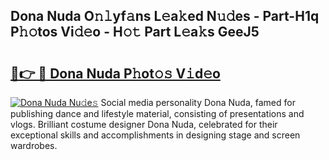 ## Dona Nuda O𝚗𝚕yf𝚊ns L𝚎a𝚔ed N𝚞𝚍es - Part-H1q P𝚑𝚘tos Vi𝚍𝚎o - H𝚘𝚝 Part L𝚎a𝚔s GeeJ5

# <h2><a href="http://kfdocl.oniu.top/?m=Dona+Nuda">🔗👉 🔴 Dona Nuda P𝚑ot𝚘𝚜 V𝚒d𝚎o</a></h2>

[![Dona Nuda Nu𝚍e𝚜](https://i.imgur.com/0qMVB7G.gif)](http://kfdocl.oniu.top/?m=Dona+Nuda)
Social media personality Dona Nuda, famed for publishing dance and lifestyle material, consisting of presentations and vlogs. Brilliant costume designer Dona Nuda, celebrated for their exceptional skills and accomplishments in designing stage and screen wardrobes.  
